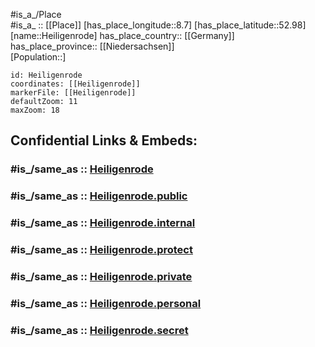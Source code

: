 ﻿---
confidential: public
isDeleted: false
location:
- 52.98
- 8.7
mapmarker: city
mapzoom:
- 7
- 12
SpocWebEntityId: 30848
tags:
- geo/City
type: City
---

#is_a_/Place  
#is_a_ :: [[Place]] 
[has_place_longitude::8.7] 
[has_place_latitude::52.98] 
[name::Heiligenrode] 
has_place_country:: [[Germany]]  
has_place_province:: [[Niedersachsen]]  
[Population::] 



```leaflet
id: Heiligenrode
coordinates: [[Heiligenrode]] 
markerFile: [[Heiligenrode]] 
defaultZoom: 11 
maxZoom: 18
```


## Confidential Links & Embeds: 

### #is_/same_as :: [Heiligenrode](/_Standards/Earth/Continent/Europe/Europe~Central/Germany/Germany~West/Niedersachsen/counties~Niedersachsen/Diepholz/cities~Diepholz/Stuhr/boroughs~Stuhr/Heiligenrode.md) 

### #is_/same_as :: [Heiligenrode.public](/_public/Earth/Continent/Europe/Europe~Central/Germany/Germany~West/Niedersachsen/counties~Niedersachsen/Diepholz/cities~Diepholz/Stuhr/boroughs~Stuhr/Heiligenrode.public.md) 

### #is_/same_as :: [Heiligenrode.internal](/_internal/Earth/Continent/Europe/Europe~Central/Germany/Germany~West/Niedersachsen/counties~Niedersachsen/Diepholz/cities~Diepholz/Stuhr/boroughs~Stuhr/Heiligenrode.internal.md) 

### #is_/same_as :: [Heiligenrode.protect](/_protect/Earth/Continent/Europe/Europe~Central/Germany/Germany~West/Niedersachsen/counties~Niedersachsen/Diepholz/cities~Diepholz/Stuhr/boroughs~Stuhr/Heiligenrode.protect.md) 

### #is_/same_as :: [Heiligenrode.private](/_private/Earth/Continent/Europe/Europe~Central/Germany/Germany~West/Niedersachsen/counties~Niedersachsen/Diepholz/cities~Diepholz/Stuhr/boroughs~Stuhr/Heiligenrode.private.md) 

### #is_/same_as :: [Heiligenrode.personal](/_personal/Earth/Continent/Europe/Europe~Central/Germany/Germany~West/Niedersachsen/counties~Niedersachsen/Diepholz/cities~Diepholz/Stuhr/boroughs~Stuhr/Heiligenrode.personal.md) 

### #is_/same_as :: [Heiligenrode.secret](/_secret/Earth/Continent/Europe/Europe~Central/Germany/Germany~West/Niedersachsen/counties~Niedersachsen/Diepholz/cities~Diepholz/Stuhr/boroughs~Stuhr/Heiligenrode.secret.md)

